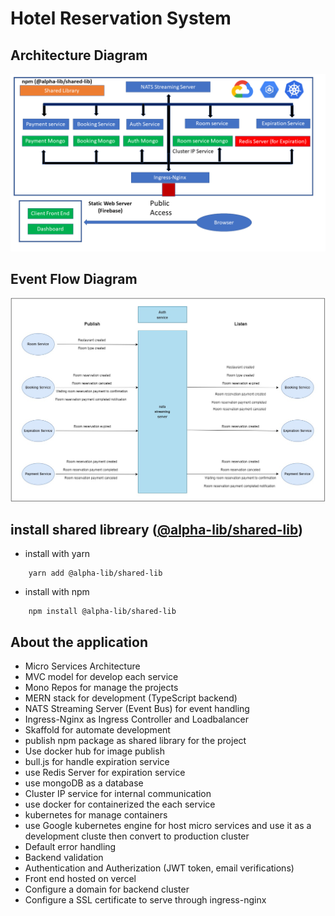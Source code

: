 # Hotel Reservation System

<!--
## Client site url
- https://golden-aurora-hotel.vercel.app/


## Front dest url
- https://golden-aurora-admin.vercel.app/
- admin account for log into front desk
```
    username: micronovo@gmail.com
    password: alphahotel
```


## API Request URL
 ```
    https://alphahotelreservation.dev
```
- https://kavishkamk.live
 -->
## Architecture Diagram
<img src="https://github.com/kavishkamk/hotel-reservation-alpha/blob/main/images/diagrams/architecture-diagram.png" alt="Architectur" title="Architecture Diagram">

## Event Flow Diagram
<img src="https://github.com/kavishkamk/hotel-reservation-alpha/blob/main/images/diagrams/event-flow-diagram.jpg" alt="Event flow" title="Event flow Diagram">

## install shared libreary ([@alpha-lib/shared-lib](https://www.npmjs.com/package/@alpha-lib/shared-lib))

- install with yarn
```
    yarn add @alpha-lib/shared-lib
```

- install with npm
```
    npm install @alpha-lib/shared-lib
```

## About the application

- Micro Services Architecture
- MVC model for develop each service
- Mono Repos for manage the projects
- MERN stack for development (TypeScript backend)
- NATS Streaming Server (Event Bus) for event handling
- Ingress-Nginx as Ingress Controller and Loadbalancer
- Skaffold for automate development
- publish npm package as shared library for the project
- Use docker hub for image publish
- bull.js for handle expiration service
- use Redis Server for expiration service
- use mongoDB as a database
- Cluster IP service for internal communication
- use docker for containerized the each service
- kubernetes for manage containers
- use Google kubernetes engine for host micro services and use it as a development cluste then convert to production cluster
- Default error handling
- Backend validation
- Authentication and Autherization (JWT token, email verifications)
- Front end hosted on vercel
- Configure a domain for backend cluster
- Configure a SSL certificate to serve through ingress-nginx



<!-- ### Setup windows for requesting

- add below line in host file (C:\Windows\System32\drivers\etc\host)
```
    34.121.155.102 alphahotelreservation.dev
```
### Setup linux for requesting
-- add below line in host file (/etc/hosts)

```
    34.121.155.102 alphahotelreservation.dev
``` -->

<!-- *** if this error disply in the browser on the browser interface type below command and enter (this happend because of the ingress-nginx)
```
    thisisunsafe
```
<img src="https://github.com/kavishkamk/hotel-reservation-alpha/blob/main/images/error-img.png" alt="Error" title="Ingress error"> -->

